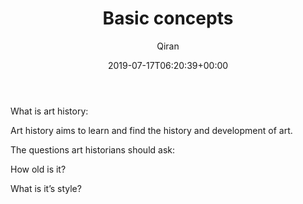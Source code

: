 ﻿---
title: Basic concepts
author: Qiran
type: post
date: 2019-07-17T06:20:39+00:00
aliases: ["/basic-conceptions/"]
categories:
  - Art through the Ages

---
What is art history:

Art history aims to learn and find the history and development of art.

The questions art historians should ask:

How old is it?

What is it&#8217;s style?
